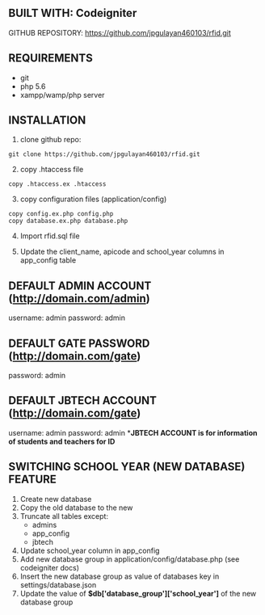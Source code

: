 ## BUILT WITH: Codeigniter
GITHUB REPOSITORY: https://github.com/jpgulayan460103/rfid.git

## REQUIREMENTS
- git
- php 5.6
- xampp/wamp/php server

## INSTALLATION
1. clone github repo:
```
git clone https://github.com/jpgulayan460103/rfid.git
```

2. copy .htaccess file
```
copy .htaccess.ex .htaccess
```
3. copy configuration files (application/config)
```
copy config.ex.php config.php
copy database.ex.php database.php
```
4. Import rfid.sql file

5. Update the client_name, apicode and school_year columns in app_config table

## DEFAULT ADMIN ACCOUNT (http://domain.com/admin)
username: admin
password: admin

## DEFAULT GATE PASSWORD (http://domain.com/gate)
password: admin

## DEFAULT JBTECH ACCOUNT (http://domain.com/gate)
username: admin
password: admin
***JBTECH ACCOUNT is for information of students and teachers for ID**

## SWITCHING SCHOOL YEAR (NEW DATABASE) FEATURE
1. Create new database
2. Copy the old database to the new
3. Truncate all tables except:
    - admins
    - app_config
    - jbtech
4. Update school_year column in app_config
5. Add new database group in application/config/database.php (see codeigniter docs)
6. Insert the new database group as value of databases key in settings/database.json
7. Update the value of **$db['database_group']['school_year']** of the new database group
